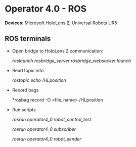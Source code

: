# Operator 4.0 - ROS

**Devices**: Microsoft HoloLens 2, Universal Robots UR5

## ROS terminals
- Open bridge to HoloLens 2 communication:

    *roslaunch rosbridge_server rosbridge_websocket.launch*

- Read topic info

    *rostopic echo /HLposition*

- Record bags

    *rosbag record -O <file_name> /HLposition

- Run scripts

    *rosrun operator4_0 robot_control_test*
    
    *rosrun operator4_0 subscriber*
    
    *rosrun operator4_0 robot_sender*

